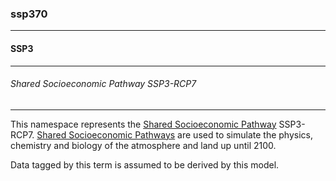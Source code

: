 ### ssp370



------
#### SSP3



------
###### Shared Socioeconomic Pathway SSP3-RCP7



------
This namespace represents the [Shared Socioeconomic Pathway](https://climatedata.ca/resource/understanding-shared-socio-economic-pathways-ssps/) SSP3-RCP7. [Shared Socioeconomic Pathways](https://www.meteomatics.com/en/api/available-parameters/climate-data/#scenario3) are used to simulate the physics, chemistry and biology of the atmosphere and land up until 2100.

Data tagged by this term is assumed to be derived by this model.